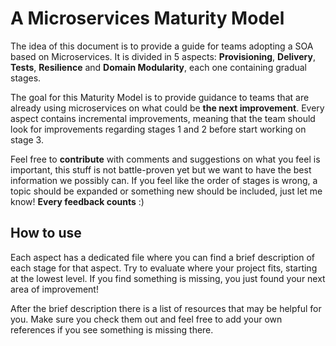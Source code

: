 # A Microservices Maturity Model

The idea of this document is to provide a guide for teams adopting a SOA based on Microservices. It is divided in 5 aspects: **Provisioning**, **Delivery**, **Tests**, **Resilience** and **Domain Modularity**, each one containing gradual stages.

The goal for this Maturity Model is to provide guidance to teams that are already using microservices on what could be **the next improvement**. Every aspect contains incremental improvements, meaning that the team should look for improvements regarding stages 1 and 2 before start working on stage 3.

Feel free to **contribute** with comments and suggestions on what you feel is important, this stuff is not battle-proven yet but we want to have the best information we possibly can. If you feel like the order of stages is wrong, a topic should be expanded or something new should be included, just let me know! **Every feedback counts** :\)

## How to use

Each aspect has a dedicated file where you can find a brief description of each stage for that aspect. Try to evaluate where your project fits, starting at the lowest level. If you find something is missing, you just found your next area of improvement!

After the brief description there is a list of resources that may be helpful for you. Make sure you check them out and feel free to add your own references if you see something is missing there.

